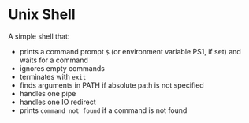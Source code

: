 # Unix Shell

A simple shell that:

* prints a command prompt `$` (or environment variable PS1, if set) and waits for a command
* ignores empty commands
* terminates with `exit`
* finds arguments in PATH if absolute path is not specified
* handles one pipe
* handles one IO redirect
* prints `command not found` if a command is not found
